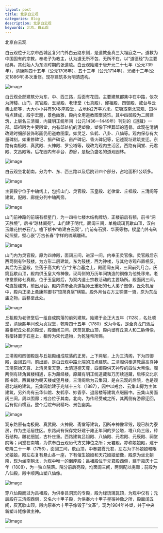 ```yaml
---
layout: post
title: 北京白云观
categories: Blog
description: 北京白云观
keywords: 北京，白云观
---
```


北京白云观

白云观位于北京市西城区复兴门外白云路东侧，是道教全真三大祖庭之一。道教为中国固有的宗教，奉老子为教主，认为道无所不包、无所不在，以“道德经”为主要经典，其创始人为东汉时期的张道陵。白云观始建于唐开元二十七年（公元739年），清康熙四十五年（公元1706年）、五十三年（公元1714年）、光绪十二年(公元1886年)多次重修。现存建筑多为明清遗构。

![image](https://github.com/weakchen007/aiwv.github.io/assets/58799395/03784a51-31ad-4f78-8b69-c8d095af575f)

白云观全部建筑分为东、中、西三路，后面有花园。主要建筑都集中在中路，依次为牌楼、山门、灵官殿、玉皇殿、老律堂（七真殿）、邱祖殿、四御殿、戒台与云集山房等，大大小小共有50多座殿堂，占地约2万平方米。它吸取南北宫观、园林特点建成，殿宇宏丽，景色幽雅，殿内全用道教图案装饰。其中四御殿为二层建筑，上层名三清阁，内藏明正统年间（公元1436—1449年）刊刻的《道藏》一部。邱祖殿为主要殿堂，内有邱处机的泥塑像，塑像下埋葬邱的遗骨。此观在清朝改建时细部装饰彩画仍用道教图案，如灵芝、仙鹤、八卦、八仙等。观内保存有大量碑刻，如重修碑记、捐产碑记、亩产碑记、香火碑记等，记述观址建筑变迁。东路有南极殿、真武殿、火神殿、罗公塔等，现改为观内生活区。西路有祠堂、元君殿、文昌殿等。后花园内有亭台、游廊，是极负盛名的道观园林。

![image](https://github.com/weakchen007/aiwv.github.io/assets/58799395/b874e8b5-44ce-4543-bd8f-6cbde9415fc8)

白云观坐北朝南，分为中、东、西三路以及后院计四个部分，占地面积1公顷多。

![image](https://github.com/weakchen007/aiwv.github.io/assets/58799395/67a16b76-865c-4f81-ba55-b25a4698f302)

主要殿宇位于中轴线上，包括山门、灵官殿、玉皇殿、老律堂、丘祖殿、三清阁等建筑，配殿、廊庑分列中轴两旁。

![image](https://github.com/weakchen007/aiwv.github.io/assets/58799395/d4703a97-8921-43c2-ab7a-6c35e202d064)

山门前神路的前端有棂星门，为一四柱七楼木结构牌坊，正楼前后有额，前书“洞天胜境”，后书“琼林阆苑”。山门建于明代，面阔三间，单檐琉璃瓦歇山顶，汉白玉雕花拱券石门，檐下额书“敕建白云观”，门前有石狮、华表等物。棂星门外有砖砌照壁，壁心嵌“万古长春”字样的琉璃雕砖。

![image](https://github.com/weakchen007/aiwv.github.io/assets/58799395/fd20428f-eec9-4933-8b87-073885ec6db0)

山门内为灵官殿，原为四帅殿，面阔三间，进深一间，内奉王灵官像。灵官殿后东西两侧有钟鼓楼，为方形二层建筑，东为鼓楼，西为钟楼，与其他寺观布置相反。其后为玉皇殿，坐落于高大的“凸”字形台基之上，殿面阔五间，三间前列月台，灰筒瓦歇山顶，殿内供玉皇大帝神像，现两侧的万历年间铸造的铜像为他处移来。老律堂原称七真殿，位于玉皇殿后，为观内道士宗教活动的主要场所。殿面阔三间，勾连搭建筑，前出月台。殿内供奉全真道祖师王重阳的七大弟子塑像，丘处机居中，殿内正梁上悬康熙御书“琅简真庭”横匾。殿外月台右方立铜骡一骑，原为东岳庙之物，后移至此处。

![image](https://github.com/weakchen007/aiwv.github.io/assets/58799395/24673eb0-0078-43cc-9fdb-68c51b6f2169)

丘祖殿为老律堂后一组自成院落的前列建筑，始建于金正大五年（1128），名处顺堂，清康熙年间改为贞寂堂，乾隆四十五年（1780）改为今名，是全真龙门派后裔奉祀丘处机的殿堂，殿面阔三间，灰筒瓦歇山顶，殿内塑有丘真人和二胁侍像，有瘿钵置于石座上，相传为宋代遗物，为乾隆帝所赐。

![image](https://github.com/weakchen007/aiwv.github.io/assets/58799395/4afacac6-25de-4932-93a6-6b6963a08737)

三清阁和四御殿是与丘祖殿组成院落的正房，上下两层，上为三清阁，下为四御殿，面阔五间，前出廊，是白云观中路北端的顶点建筑。三清阁供奉道教最高尊神玉清原始天尊、上清灵宝天尊、太清道德天尊，四御殿供天神界的四位大帝像。阁两侧有转角翼楼相通，东为藏经楼，原藏有明正统道藏和万历续道藏，后移交北京图书馆。西翼楼为朝天楼或望月楼。三清阁后为云集园，是白云观的后院，也是观最北端的建筑。云集园始建于光绪十三年（1887），园中以戒台、云集山房为主体建筑，另外尚有云华仙馆、友鹤亭、妙香亭、退居楼等建筑点缀园中。云集山房面阔三间，周以围廊；戒台位于其南，北向，为传经受戒之所，其两侧有游廊迂回，后有假山横亘。整个后院布局精巧、景色幽美。

![image](https://github.com/weakchen007/aiwv.github.io/assets/58799395/76d83b17-92be-4a45-8060-7c9874833346)

观东路原有南极殿、真武殿、火神殿、斋堂等建筑，因所奉神像早毁，现已辟为寮房，作为生活居住区。东路尚有保存完好建于雍正年间的罗公塔，塔八角三级，砖石结构，雕花细腻，古朴庄重。西路建筑吕祖殿、八仙殿、元君殿、元辰殿、祠堂院等；祠堂在南端，为供奉白云观历代方丈神位之所；元君殿，亦称娘娘殿，建于乾隆二十一年（1756），面阔三间，歇山顶，中奉碧霞元君，左右为子孙娘娘和眼光娘娘，殿左右复有悬山各一座，下有催生娘娘和天花娘娘塑像，殿原为坐北朝南，现为坐南朝北，为观中唯一的倒座殿；吕祖殿位于元君殿西侧，建于嘉庆十三年（1808），为一独立院落。院分前后亮殿，均面阔三间，两侧配以庑廊；前殿为八仙殿，殿中顺两山塑八仙像。

![image](https://github.com/weakchen007/aiwv.github.io/assets/58799395/2c7d2226-1797-488d-828f-db33b0aad52f)

穿八仙殿而过为吕祖殿，为供奉吕洞宾的专殿，殿为绿琉璃瓦顶，为观中仅有；元辰殿在三清阁西侧，又名六十甲子殿，为供奉六十甲子星宿神像之所，殿面阔五间，灰瓦歇山顶，殿内原奉六十甲子像毁于“文革”，现为1984年补塑，并于中央新塑斗姥像做主神。

![image](https://github.com/weakchen007/aiwv.github.io/assets/58799395/24251fc6-6d0c-4d56-8c33-2eb660248743)

------

